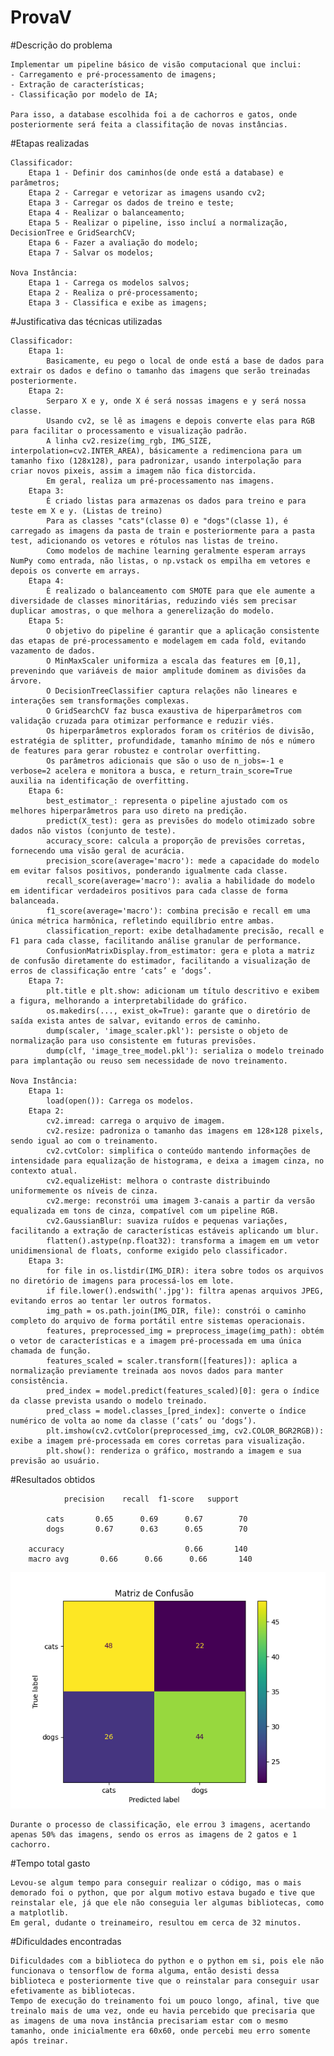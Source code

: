 # ProvaV

#Descrição do problema

    Implementar um pipeline básico de visão computacional que inclui:
    - Carregamento e pré-processamento de imagens;
    - Extração de características;
    - Classificação por modelo de IA;

    Para isso, a database escolhida foi a de cachorros e gatos, onde posteriormente será feita a classifitação de novas instâncias.

#Etapas realizadas

    Classificador:
        Etapa 1 - Definir dos caminhos(de onde está a database) e parâmetros;
        Etapa 2 - Carregar e vetorizar as imagens usando cv2;
        Etapa 3 - Carregar os dados de treino e teste;
        Etapa 4 - Realizar o balanceamento;
        Etapa 5 - Realizar o pipeline, isso incluí a normalização, DecisionTree e GridSearchCV;
        Etapa 6 - Fazer a avaliação do modelo;
        Etapa 7 - Salvar os modelos;

    Nova Instância:
        Etapa 1 - Carrega os modelos salvos;
        Etapa 2 - Realiza o pré-processamento;
        Etapa 3 - Classifica e exibe as imagens;


#Justificativa das técnicas utilizadas

    Classificador:
        Etapa 1:
            Basicamente, eu pego o local de onde está a base de dados para extrair os dados e defino o tamanho das imagens que serão treinadas posteriormente.
        Etapa 2:
            Serparo X e y, onde X é será nossas imagens e y será nossa classe.
            Usando cv2, se lê as imagens e depois converte elas para RGB para facilitar o processamento e visualização padrão.
            A linha cv2.resize(img_rgb, IMG_SIZE, interpolation=cv2.INTER_AREA), básicamente a redimenciona para um tamanho fixo (128x128), para padronizar, usando interpolação para criar novos pixeis, assim a imagem não fica distorcida.
            Em geral, realiza um pré-processamento nas imagens.
        Etapa 3: 
            É criado listas para armazenas os dados para treino e para teste em X e y. (Listas de treino)
            Para as classes "cats"(classe 0) e "dogs"(classe 1), é carregado as imagens da pasta de train e posteriormente para a pasta test, adicionando os vetores e rótulos nas listas de treino.
            Como modelos de machine learning geralmente esperam arrays NumPy como entrada, não listas, o np.vstack os empilha em vetores e depois os converte em arrays.
        Etapa 4: 
            É realizado o balanceamento com SMOTE para que ele aumente a diversidade de classes minoritárias, reduzindo viés sem precisar duplicar amostras, o que melhora a generelização do modelo.
        Etapa 5:
            O objetivo do pipeline é garantir que a aplicação consistente das etapas de pré-processamento e modelagem em cada fold, evitando vazamento de dados.
            O MinMaxScaler uniformiza a escala das features em [0,1], prevenindo que variáveis de maior amplitude dominem as divisões da árvore.
            O DecisionTreeClassifier captura relações não lineares e interações sem transformações complexas.
            O GridSearchCV faz busca exaustiva de hiperparâmetros com validação cruzada para otimizar performance e reduzir viés.
            Os hiperparâmetros explorados foram os critérios de divisão, estratégia de splitter, profundidade, tamanho mínimo de nós e número de features para gerar robustez e controlar overfitting.
            Os parâmetros adicionais que são o uso de n_jobs=-1 e verbose=2 acelera e monitora a busca, e return_train_score=True auxilia na identificação de overfitting.
        Etapa 6:
            best_estimator_: representa o pipeline ajustado com os melhores hiperparâmetros para uso direto na predição.
            predict(X_test): gera as previsões do modelo otimizado sobre dados não vistos (conjunto de teste).
            accuracy_score: calcula a proporção de previsões corretas, fornecendo uma visão geral de acurácia.
            precision_score(average='macro'): mede a capacidade do modelo em evitar falsos positivos, ponderando igualmente cada classe.
            recall_score(average='macro'): avalia a habilidade do modelo em identificar verdadeiros positivos para cada classe de forma balanceada.
            f1_score(average='macro'): combina precisão e recall em uma única métrica harmônica, refletindo equilíbrio entre ambas.
            classification_report: exibe detalhadamente precisão, recall e F1 para cada classe, facilitando análise granular de performance.
            ConfusionMatrixDisplay.from_estimator: gera e plota a matriz de confusão diretamente do estimador, facilitando a visualização de erros de classificação entre ‘cats’ e ‘dogs’.
        Etapa 7:
            plt.title e plt.show: adicionam um título descritivo e exibem a figura, melhorando a interpretabilidade do gráfico.
            os.makedirs(..., exist_ok=True): garante que o diretório de saída exista antes de salvar, evitando erros de caminho.
            dump(scaler, 'image_scaler.pkl'): persiste o objeto de normalização para uso consistente em futuras previsões.
            dump(clf, 'image_tree_model.pkl'): serializa o modelo treinado para implantação ou reuso sem necessidade de novo treinamento.

    Nova Instância:
        Etapa 1:
            load(open()): Carrega os modelos.
        Etapa 2:
            cv2.imread: carrega o arquivo de imagem.
            cv2.resize: padroniza o tamanho das imagens em 128×128 pixels, sendo igual ao com o treinamento.
            cv2.cvtColor: simplifica o conteúdo mantendo informações de intensidade para equalização de histograma, e deixa a imagem cinza, no contexto atual.
            cv2.equalizeHist: melhora o contraste distribuindo uniformemente os níveis de cinza.
            cv2.merge: reconstrói uma imagem 3-canais a partir da versão equalizada em tons de cinza, compatível com um pipeline RGB.
            cv2.GaussianBlur: suaviza ruídos e pequenas variações, facilitando a extração de características estáveis aplicando um blur.
            flatten().astype(np.float32): transforma a imagem em um vetor unidimensional de floats, conforme exigido pelo classificador.
        Etapa 3:
            for file in os.listdir(IMG_DIR): itera sobre todos os arquivos no diretório de imagens para processá-los em lote.
            if file.lower().endswith('.jpg'): filtra apenas arquivos JPEG, evitando erros ao tentar ler outros formatos.
            img_path = os.path.join(IMG_DIR, file): constrói o caminho completo do arquivo de forma portátil entre sistemas operacionais.
            features, preprocessed_img = preprocess_image(img_path): obtém o vetor de características e a imagem pré-processada em uma única chamada de função.
            features_scaled = scaler.transform([features]): aplica a normalização previamente treinada aos novos dados para manter consistência.
            pred_index = model.predict(features_scaled)[0]: gera o índice da classe prevista usando o modelo treinado.
            pred_class = model.classes_[pred_index]: converte o índice numérico de volta ao nome da classe (‘cats’ ou ‘dogs’).
            plt.imshow(cv2.cvtColor(preprocessed_img, cv2.COLOR_BGR2RGB)): exibe a imagem pré-processada em cores corretas para visualização.
            plt.show(): renderiza o gráfico, mostrando a imagem e sua previsão ao usuário.
    
#Resultados obtidos

                precision    recall  f1-score   support

            cats       0.65      0.69      0.67        70
            dogs       0.67      0.63      0.65        70

        accuracy                           0.66       140
        macro avg       0.66      0.66      0.66       140

![Matriz de Confusão](MC.png)

    Durante o processo de classificação, ele errou 3 imagens, acertando apenas 50% das imagens, sendo os erros as imagens de 2 gatos e 1 cachorro. 


#Tempo total gasto

    Levou-se algum tempo para conseguir realizar o código, mas o mais demorado foi o python, que por algum motivo estava bugado e tive que reinstalar ele, já que ele não conseguia ler algumas bibliotecas, como a matplotlib.
    Em geral, dudante o treinameiro, resultou em cerca de 32 minutos.

#Dificuldades encontradas

    Dificuldades com a biblioteca do python e o python em si, pois ele não funcionava o tensorflow de forma alguma, então desisti dessa biblioteca e posteriormente tive que o reinstalar para conseguir usar efetivamente as bibliotecas.
    Tempo de execução do treinamento foi um pouco longo, afinal, tive que treinalo mais de uma vez, onde eu havia percebido que precisaria que as imagens de uma nova instância precisariam estar com o mesmo tamanho, onde inicialmente era 60x60, onde percebi meu erro somente após treinar.
